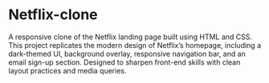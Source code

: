 # Netflix-clone
A responsive clone of the Netflix landing page built using HTML and CSS. This project replicates the modern design of Netflix’s homepage, including a dark-themed UI, background overlay, responsive navigation bar, and an email sign-up section. Designed to sharpen front-end skills with clean layout practices and media queries.
